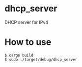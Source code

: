 # dhcp_server

DHCP server for IPv4

# How to use

```
$ cargo build
$ sudo ./target/debug/dhcp_server
```
